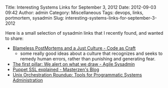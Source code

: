Title: Interesting Systems Links for September 3, 2012
Date: 2012-09-03 09:42
Author: admin
Category: Miscellaneous
Tags: devops, links, portmortem, sysadmin
Slug: interesting-systems-links-for-september-3-2012

Here is a small selection of sysadmin links that I recently found, and
wanted to share:

-   [Blameless PostMortems and a Just Culture - Code as
    Craft](http://codeascraft.etsy.com/2012/05/22/blameless-postmortems/)
    - some really good ideas about a culture that recognizes and seeks
    to remedy human errors, rather than punishing and generating fear.
-   [The first pillar: We alert on what we draw - Agile
    Sysadmin](http://agilesysadmin.net/pillar-one)
-   [Puppet SSL explained - Masterzen's
    Blog](http://www.masterzen.fr/2010/11/14/puppet-ssl-explained/)
-   [Unix Orchestration Roundup: Tools for Programmatic Systems
    Administration](http://www.infoq.com/news/2011/05/unix-orchestration)

